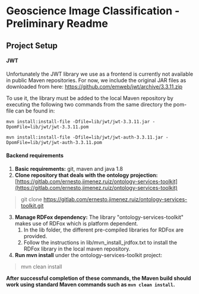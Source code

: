 # Geoscience Image Classification - Preliminary Readme

## Project Setup

#### JWT
Unfortunately the JWT library we use as a frontend is currently not available in public Maven repositories.
For now, we include the original JAR files as downloaded from here: https://github.com/emweb/jwt/archive/3.3.11.zip

To use it, the library must be added to the local Maven repository by executing the following two commands from the same directory the pom-file can be found in:

`mvn install:install-file -Dfile=lib/jwt/jwt-3.3.11.jar -DpomFile=lib/jwt/jwt-3.3.11.pom`

`mvn install:install-file -Dfile=lib/jwt/jwt-auth-3.3.11.jar -DpomFile=lib/jwt/jwt-auth-3.3.11.pom`

#### Backend requirements

1. **Basic requirements:** git, maven and java 1.8
2. **Clone repository that deals with the ontology projection:** [https://gitlab.com/ernesto.jimenez.ruiz/ontology-services-toolkit](https://gitlab.com/ernesto.jimenez.ruiz/ontology-services-toolkit)
> git clone https://gitlab.com/ernesto.jimenez.ruiz/ontology-services-toolkit.git
3. **Manage RDFox dependency:** The library "ontology-services-toolkit" makes use of RDFox which is platform dependent. 
	1. In the lib folder, the different pre-compiled libraries for RDFox are provided.
	2. Follow the instructions in lib/mvn_install_jrdfox.txt to install the RDFox library in the local maven repository.
4. **Run mvn install** under the ontology-services-toolkit project:
> mvn clean install



**After successful completion of these commands, the Maven build should work using standard Maven commands such as `mvn clean install`.**
